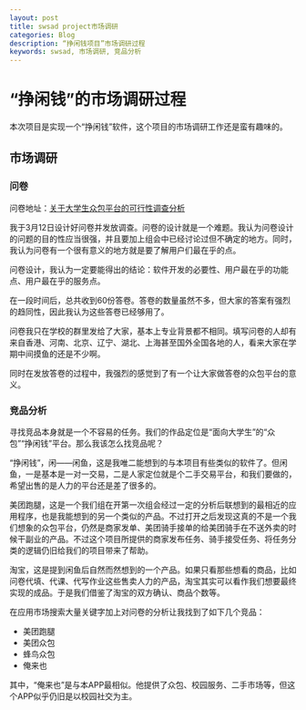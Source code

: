 ```yaml
---
layout: post
title: swsad project市场调研
categories: Blog
description: “挣闲钱项目”市场调研过程
keywords: swsad, 市场调研, 竞品分析
---
```


# “挣闲钱”的市场调研过程

本次项目是实现一个“挣闲钱”软件，这个项目的市场调研工作还是蛮有趣味的。

## 市场调研

### 问卷

问卷地址：[关于大学生众包平台的可行性调查分析](https://www.wjx.cn/wjx/design/previewmobile.aspx?activity=36455454&s=1)

我于3月12日设计好问卷并发放调查。问卷的设计就是一个难题。我认为问卷设计的问题的目的性应当很强，并且要加上组会中已经讨论过但不确定的地方。同时，我认为问卷有一个很有意义的地方就是要了解用户们最在乎的点。

问卷设计，我认为一定要能得出的结论：软件开发的必要性、用户最在乎的功能点、用户最在乎的服务点。

在一段时间后，总共收到60份答卷。答卷的数量虽然不多，但大家的答案有强烈的趋同性，因此我认为这些答卷已经够用了。

问卷我只在学校的群里发给了大家，基本上专业背景都不相同。填写问卷的人却有来自香港、河南、北京、辽宁、湖北、上海甚至国外全国各地的人，看来大家在学期中间摸鱼的还是不少啊。

同时在发放答卷的过程中，我强烈的感觉到了有一个让大家做答卷的众包平台的意义。

### 竞品分析

寻找竞品本身就是一个不容易的任务。我们的作品定位是“面向大学生”的“众包”“挣闲钱”平台。那么我该怎么找竞品呢？

“挣闲钱”，闲——闲鱼，这是我唯二能想到的与本项目有些类似的软件了。但闲鱼，一是基本是一对一交易，二是人家定位就是个二手交易平台，和我们要做的，希望出售的是人力的平台还是差了很多的。

美团跑腿，这是一个我们组在开第一次组会经过一定的分析后联想到的最相近的应用程序，也是我能想到的另一个类似的产品。不过打开之后发现这真的不是一个我们想象的众包平台，仍然是商家发单、美团骑手接单的给美团骑手在不送外卖的时候干副业的产品。不过这个项目所提供的商家发布任务、骑手接受任务、将任务分类的逻辑仍旧给我们的项目带来了帮助。

淘宝，这是提到闲鱼后自然而然想到的一个产品。如果只看那些想看的商品，比如问卷代填、代课、代写作业这些售卖人力的产品，淘宝其实可以看作我们想要最终实现的成品。于是我们借鉴了淘宝的双方确认、商品个数等。

在应用市场搜索大量关键字加上对问卷的分析让我找到了如下几个竞品：

- 美团跑腿
- 美团众包
- 蜂鸟众包
- 俺来也

其中，“俺来也”是与本APP最相似。他提供了众包、校园服务、二手市场等，但这个APP似乎仍旧是以校园社交为主。